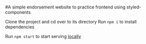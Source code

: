 #A simple endorsement website to practice frontend using styled-components


Clone the project and cd over to its directory
Run `npm i` to install dependencies

Run `npm start` to start serving [locally](https://localhost:3000)